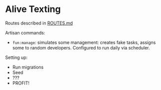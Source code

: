 Alive Texting
=============

Routes described in [ROUTES.md](ROUTES.md)

Artisan commands:
- `fun:manage`: simulates some management: creates fake tasks, assigns some to random developers. Configured to run daily via scheduler.

Setting up:
- Run migrations
- Seed
- ???
- PROFIT!
